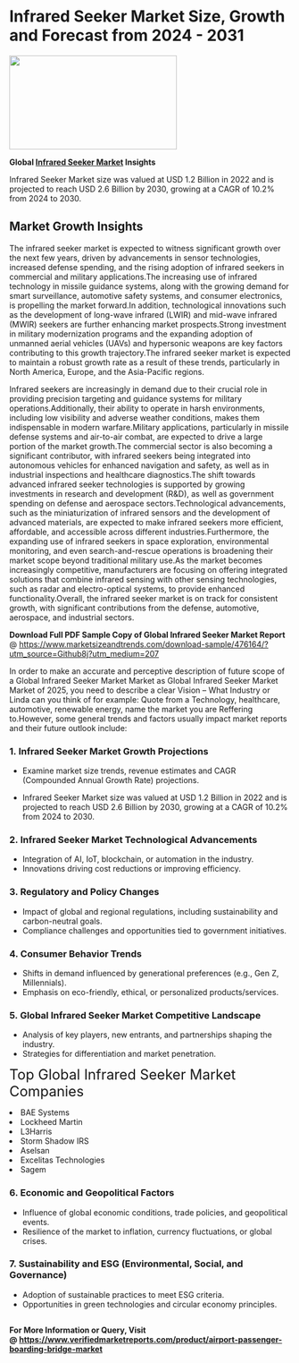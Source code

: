 <H1>Infrared Seeker Market Size, Growth and Forecast from 2024 - 2031</H1><img class="aligncenter size-medium wp-image-584254" src="https://thirdeyenews.in/wp-content/uploads/2024/09/Global-Market-Research-300x168.jpeg" alt="" width="300" height="168" /><p><strong>Global&nbsp;<a href="https://www.marketsizeandtrends.com/download-sample/476164/?utm_source=Github8j?utm_medium=207">Infrared Seeker Market</a> Insights</strong></p><p>Infrared Seeker Market size was valued at USD 1.2 Billion in 2022 and is projected to reach USD 2.6 Billion by 2030, growing at a CAGR of 10.2% from 2024 to 2030.</p><p><h2>Market Growth Insights</h2> <p>The infrared seeker market is expected to witness significant growth over the next few years, driven by advancements in sensor technologies, increased defense spending, and the rising adoption of infrared seekers in commercial and military applications.The increasing use of infrared technology in missile guidance systems, along with the growing demand for smart surveillance, automotive safety systems, and consumer electronics, is propelling the market forward.In addition, technological innovations such as the development of long-wave infrared (LWIR) and mid-wave infrared (MWIR) seekers are further enhancing market prospects.Strong investment in military modernization programs and the expanding adoption of unmanned aerial vehicles (UAVs) and hypersonic weapons are key factors contributing to this growth trajectory.The infrared seeker market is expected to maintain a robust growth rate as a result of these trends, particularly in North America, Europe, and the Asia-Pacific regions.</p> <p>Infrared seekers are increasingly in demand due to their crucial role in providing precision targeting and guidance systems for military operations.Additionally, their ability to operate in harsh environments, including low visibility and adverse weather conditions, makes them indispensable in modern warfare.Military applications, particularly in missile defense systems and air-to-air combat, are expected to drive a large portion of the market growth.The commercial sector is also becoming a significant contributor, with infrared seekers being integrated into autonomous vehicles for enhanced navigation and safety, as well as in industrial inspections and healthcare diagnostics.The shift towards advanced infrared seeker technologies is supported by growing investments in research and development (R&D), as well as government spending on defense and aerospace sectors.Technological advancements, such as the miniaturization of infrared sensors and the development of advanced materials, are expected to make infrared seekers more efficient, affordable, and accessible across different industries.Furthermore, the expanding use of infrared seekers in space exploration, environmental monitoring, and even search-and-rescue operations is broadening their market scope beyond traditional military use.As the market becomes increasingly competitive, manufacturers are focusing on offering integrated solutions that combine infrared sensing with other sensing technologies, such as radar and electro-optical systems, to provide enhanced functionality.Overall, the infrared seeker market is on track for consistent growth, with significant contributions from the defense, automotive, aerospace, and industrial sectors.<p><span class=""><strong>Download Full PDF Sample Copy of Global Infrared Seeker Market Report</strong> @ <a href="https://www.marketsizeandtrends.com/download-sample/476164/?utm_source=Github8j?utm_medium=207" target="_blank">https://www.marketsizeandtrends.com/download-sample/476164/?utm_source=Github8j?utm_medium=207</a></span></p><p>In order to make an accurate and perceptive description of future scope of a Global&nbsp;Infrared Seeker Market Market as Global&nbsp;Infrared Seeker Market Market of 2025, you need to describe a clear Vision &ndash; What Industry or Linda can you think of for example: Quote from a Technology, healthcare, automotive, renewable energy, name the market you are Reffering to.However, some general trends and factors usually impact market reports and their future outlook include:</p><h3>1.&nbsp;<strong>Infrared Seeker Market Growth Projections</strong></h3><ul><li>Examine market size trends, revenue estimates and CAGR (Compounded Annual Growth Rate) projections.</li><li><p>Infrared Seeker Market size was valued at USD 1.2 Billion in 2022 and is projected to reach USD 2.6 Billion by 2030, growing at a CAGR of 10.2% from 2024 to 2030.</p></li></ul><h3>2.&nbsp;<strong>Infrared Seeker Market Technological Advancements</strong></h3><ul><li>Integration of AI, IoT, blockchain, or automation in the industry.</li><li>Innovations driving cost reductions or improving efficiency.</li></ul><h3>3.&nbsp;<strong>Regulatory and Policy Changes</strong></h3><ul><li>Impact of global and regional regulations, including sustainability and carbon-neutral goals.</li><li>Compliance challenges and opportunities tied to government initiatives.</li></ul><h3>4.&nbsp;<strong>Consumer Behavior Trends</strong></h3><ul><li>Shifts in demand influenced by generational preferences (e.g., Gen Z, Millennials).</li><li>Emphasis on eco-friendly, ethical, or personalized products/services.</li></ul><h3>5.&nbsp;<strong>Global Infrared Seeker Market Competitive Landscape</strong></h3><ul><li>Analysis of key players, new entrants, and partnerships shaping the industry.</li><li>Strategies for differentiation and market penetration.</li></ul><p data-pm-slice="1 1 []"><span style="color: inherit; font-family: inherit; font-size: 25px;">Top Global Infrared Seeker Market Companies</span></p><div class="" data-test-id=""><p><li>BAE Systems</li><li> Lockheed Martin</li><li> L3Harris</li><li> Storm Shadow IRS</li><li> Aselsan</li><li> Excelitas Technologies</li><li> Sagem</li></p></div><h3>6.&nbsp;<strong>Economic and Geopolitical Factors</strong></h3><ul><li>Influence of global economic conditions, trade policies, and geopolitical events.</li><li>Resilience of the market to inflation, currency fluctuations, or global crises.</li></ul><h3>7.&nbsp;<strong>Sustainability and ESG (Environmental, Social, and Governance)</strong></h3><ul><li>Adoption of sustainable practices to meet ESG criteria.</li><li>Opportunities in green technologies and circular economy principles.</li></ul><h2><strong style="font-size: 14px;">For More Information or Query, Visit @&nbsp;</strong><a style="background-color: #ffffff; font-size: 14px;" href="https://www.marketsizeandtrends.com/report/infrared-seeker-market/" target="_blank">https://www.verifiedmarketreports.com/product/airport-passenger-boarding-bridge-market</a></h2>
